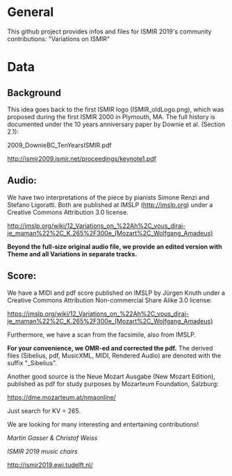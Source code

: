 # General 

This github project provides infos and files for ISMIR 2019's community contributions: "Variations on ISMIR"

# Data

## Background

This idea goes back to the first ISMIR logo (ISMIR_oldLogo.png), which was proposed during the first ISMIR 2000 in Plymouth, MA. The full history is documented under the 10 years anniversary paper by Downie et al. (Section 2.1):

2009_DownieBC_TenYearsISMIR.pdf

http://ismir2009.ismir.net/proceedings/keynote1.pdf

## Audio:

We have two interpretations of the piece by pianists Simone Renzi and Stefano Ligoratti. Both are published at IMSLP (http://imslp.org) under a Creative Commons Attribution 3.0 license.

http://imslp.org/wiki/12_Variations_on_%22Ah%2C_vous_dirai-je_maman%22%2C_K.265%2F300e_(Mozart%2C_Wolfgang_Amadeus)

__Beyond the full-size original audio file, we provide an edited version with Theme and all Variations in separate tracks.__

## Score:

We have a MIDI and pdf score published on IMSLP by Jürgen Knuth under a Creative Commons Attribution Non-commercial Share Alike 3.0 license:

https://imslp.org/wiki/12_Variations_on_%22Ah%2C_vous_dirai-je_maman%22%2C_K.265%2F300e_(Mozart%2C_Wolfgang_Amadeus)

Furthermore, we have a scan from the facsimile, also from IMSLP.

__For your convenience, we OMR-ed and corrected the pdf.__ The derived files (Sibelius, pdf, MusicXML, MIDI, Rendered Audio) are denoted with the suffix "_Sibelius".

Another good source is the Neue Mozart Ausgabe (New Mozart Edition), published as pdf for study purposes by Mozarteum Foundation, Salzburg:

https://dme.mozarteum.at/nmaonline/

Just search for KV = 265.


We are looking for many interesting and entertaining contributions!

_Martin Gasser & Christof Weiss_

_ISMIR 2019 music chairs_

http://ismir2019.ewi.tudelft.nl/
